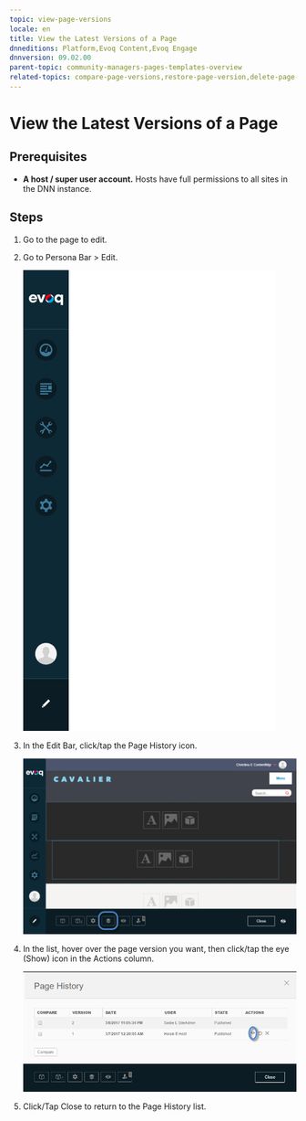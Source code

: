 ```yaml
---
topic: view-page-versions
locale: en
title: View the Latest Versions of a Page
dnneditions: Platform,Evoq Content,Evoq Engage
dnnversion: 09.02.00
parent-topic: community-managers-pages-templates-overview
related-topics: compare-page-versions,restore-page-version,delete-page-version
---
```


# View the Latest Versions of a Page

## Prerequisites

*   **A host / super user account.** Hosts have full permissions to all sites in the DNN instance.

## Steps

1.  Go to the page to edit.
2.  Go to Persona Bar \> Edit.
    
    ![Persona Bar > Edit](img/scr-pbar-all-Edit-E91.png)
    
3.  In the Edit Bar, click/tap the Page History icon.
    
      
    
    ![Page History icon](img/scr-pb-EditBar-PageHistory.png)
    
      
    
4.  In the list, hover over the page version you want, then click/tap the eye (Show) icon in the Actions column.
    
      
    
    ![Page History > Actions — Show](img/scr-Pages-pageversioning-preview-E90.png)
    
      
    
5.  Click/Tap Close to return to the Page History list.